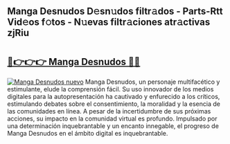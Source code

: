 ## Manga Desnudos D𝚎sn𝚞dos filtr𝚊dos - Parts-Rtt Vid𝚎os f𝚘tos - N𝚞evas filtr𝚊ciones atr𝚊ctivas zjRiu

# <h2><a href="http://mb73yc.tromn.icu/?c=Manga+Desnudos">🔗👉👉👉 Manga Desnudos 🔗🔗</a></h2>

[![Manga Desnudos nuevo](https://i.imgur.com/pEAQMta.gif)](http://mb73yc.tromn.icu/?c=Manga+Desnudos)
Manga Desnudos, un personaje multifacético y estimulante, elude la comprensión fácil. Su uso innovador de los medios digitales para la autopresentación ha cautivado y enfurecido a los críticos, estimulando debates sobre el consentimiento, la moralidad y la esencia de las comunidades en línea. A pesar de la incertidumbre de sus próximas acciones, su impacto en la comunidad virtual es profundo. Impulsado por una determinación inquebrantable y un encanto innegable, el progreso de Manga Desnudos en el ámbito digital es inquebrantable.
